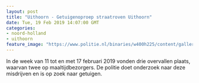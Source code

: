 ```yaml
---
layout: post
title: "Uithoorn - Getuigenoproep straatroven Uithoorn"
date: Tue, 19 Feb 2019 14:07:00 GMT
categories: 
- noord-holland 
- uithoorn 
feature_image: "https://www.politie.nl/binaries/w400h225/content/gallery/politie/nieuws/2019/februari/05-am/uithoorn-bibliotheek.jpg"
---
```


In de week van 11 tot en met 17 februari 2019 vonden drie overvallen plaats, waarvan twee op maaltijdbezorgers. De politie doet onderzoek naar deze misdrijven en is op zoek naar getuigen.
